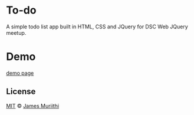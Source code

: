 # To-do
A simple todo list app built in HTML, CSS and JQuery for DSC Web JQuery meetup.

# Demo
[demo page](https://james-muriithi.github.io/to-do/)


## License
[MIT](LICENSE.md) © [James Muriithi](https://james-muriithi.firebaseapp.com/index.html)
